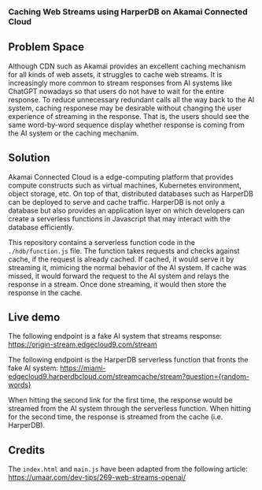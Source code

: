 
### Caching Web Streams using HarperDB on Akamai Connected Cloud

## Problem Space
Although CDN such as Akamai provides an excellent caching mechanism for all kinds of web assets, it struggles to cache web streams. It is increasingly more common to stream responses from AI systems like ChatGPT nowadays so that users do not have to wait for the entire response. To reduce unnecessary redundant calls all the way back to the AI system, caching responese may be desirable without changing the user experience of streaming in the response. That is, the users should see the same word-by-word sequence display whether response is coming from the AI system or the caching mechanim.  

## Solution
Akamai Connected Cloud is a edge-computing platform that provides compute constructs such as virtual machines, Kubernetes environment, object storage, etc. On top of that, distributed databases such as HarperDB can be deployed to serve and cache traffic. HarperDB is not only a database but also provides an application layer on which developers can create a serverless functions in Javascript that may interact with the database efficiently.

This repository contains a serverless function code in the `./hdb/function.js` file. The function takes requests and checks against cache, if the request is already cached. If cached, it would serve it by streaming it, mimicing the normal behavior of the AI system. If cache was missed, it would forward the request to the AI system and relays the response in a stream. Once done streaming, it would then store the response in the cache.

## Live demo
The following endpoint is a fake AI system that streams response: https://origin-stream.edgecloud9.com/stream

The following endpoint is the HarperDB serverless function that fronts the fake AI system: https://miami-edgecloud9.harperdbcloud.com/streamcache/stream?question={random-words}

When hitting the second link for the first time, the response would be streamed from the AI system through the serverless function. When hitting for the second time, the response is streamed from the cache (i.e. HarperDB).

## Credits

The `index.html` and `main.js` have been adapted from the following article:
https://umaar.com/dev-tips/269-web-streams-openai/